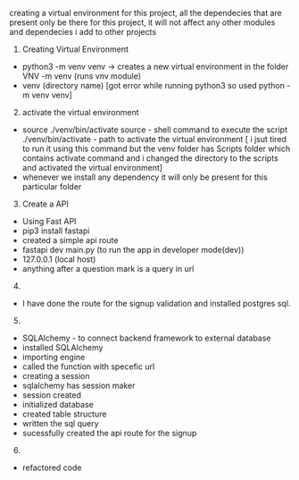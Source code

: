 creating a virtual environment for this project, all the dependecies that are present only be there for this project, it will not affect any other modules and dependecies i add to other projects

1. Creating Virtual Environment 
- python3 -m venv venv -> creates a new virtual environment 
 in the folder VNV
 -m venv  (runs vnv module)
- venv (directory name)
 [got error while running python3 so used python -m venv venv]

2. activate the virtual environment
- source ./venv/bin/activate 
 source - shell command to execute the script
 ./venv/bin/activate - path to activate the virtual environment
 [ i jsut tired to run it using this command but the venv folder has Scripts folder which contains activate command and i changed the directory to the scripts and activated the virtual environment]
- whenever we install any dependency it will only be present for this particular folder 

3. Create a API
- Using Fast API
- pip3 install fastapi
- created a simple api route
- fastapi dev main.py (to run the app in developer mode(dev))
- 127.0.0.1 (local host)
- anything after a question mark is a query in url

4.
- I have done the route for the signup validation and installed postgres sql. 

5.
- SQLAlchemy - to connect backend framework to external database
- installed SQLAlchemy
- importing engine 
- called the function with specefic url 
- creating a session 
- sqlalchemy has session maker
- session created 
- initialized database
- created table structure 
- written the sql query
- sucessfully created the api route for the signup

6.
- refactored code 


